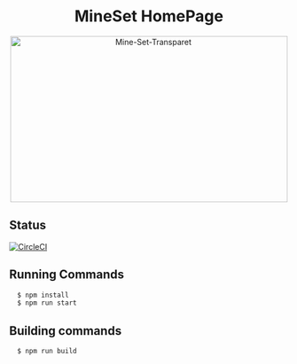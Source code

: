 <!-- Doc and Readme By Piyush Mehta -->
<h1 align="center">MineSet HomePage</h1>
<p align="center">
<img src="https://preview.ibb.co/hH8sqA/Mine-Set-Transparet.png" alt="Mine-Set-Transparet" height="300px" width="500px">

</p>

<p align="center">

## Status

[![CircleCI](https://circleci.com/gh/piyush97/MineSet-Home.svg?style=svg&circle-token=902262f9e56207f0f7020ed8743da7583ae52cb9)](https://circleci.com/gh/piyush97/MineSet-Home)
</p>

## Running Commands

```sh
  $ npm install
  $ npm run start
```

## Building commands

```sh
  $ npm run build
```

